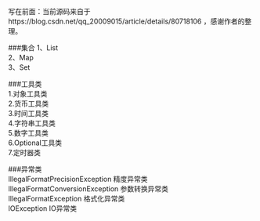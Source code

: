 写在前面：当前源码来自于https://blog.csdn.net/qq_20009015/article/details/80718106 ，感谢作者的整理。

###集合 
1、List  
2、Map  
3、Set 

###工具类  
1.对象工具类  
2.货币工具类  
3.时间工具类  
4.字符串工具类  
5.数字工具类  
6.Optional工具类  
7.定时器类
         
###异常类  
IllegalFormatPrecisionException 精度异常类  
IllegalFormatConversionException 参数转换异常类  
IllegalFormatException 格式化异常类  
IOException IO异常类  
  
###
